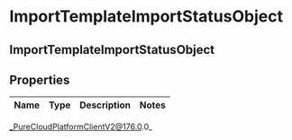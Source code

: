 # ImportTemplateImportStatusObject

## ImportTemplateImportStatusObject

## Properties

|Name | Type | Description | Notes|
|------------ | ------------- | ------------- | -------------|



_PureCloudPlatformClientV2@176.0.0_
